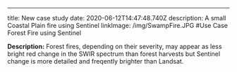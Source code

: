---
title: New case study
date: 2020-06-12T14:47:48.740Z
description: A small Coastal Plain fire using Sentinel
linkImage: /img/SwampFire.JPG
#Use Case Forest Fire using Sentinel

**Description:** Forest fires, depending on their severity, may appear as less bright red change in the SWIR spectrum than forest harvests but Sentinel change is more detailed and freqently brighter than Landsat. 